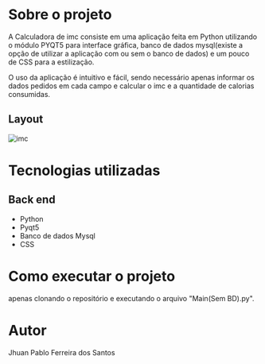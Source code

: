 # Sobre o projeto

A Calculadora de imc consiste em uma aplicação feita em Python utilizando o módulo PYQT5 para interface gráfica, banco de dados mysql(existe a opção de utilizar a aplicação com ou sem o banco de dados) e um pouco de CSS para a estilização.

O uso da aplicação é intuitivo e fácil, sendo necessário apenas informar os dados pedidos em cada campo e calcular o imc e a quantidade de calorias consumidas.

## Layout
![imc](https://github.com/jhuanFerreira03/assets/blob/master/calc_imc/LTDA.png?raw=true)

# Tecnologias utilizadas
## Back end
- Python
- Pyqt5
- Banco de dados Mysql
- CSS

# Como executar o projeto

apenas clonando o repositório e executando o arquivo "Main(Sem BD).py".

# Autor

Jhuan Pablo Ferreira dos Santos
